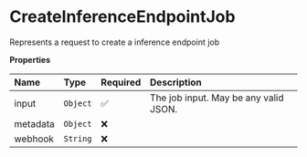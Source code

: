 # CreateInferenceEndpointJob

Represents a request to create a inference endpoint job

**Properties**

| Name     | Type     | Required | Description                           |
| :------- | :------- | :------- | :------------------------------------ |
| input    | `Object` | ✅       | The job input. May be any valid JSON. |
| metadata | `Object` | ❌       |                                       |
| webhook  | `String` | ❌       |                                       |
